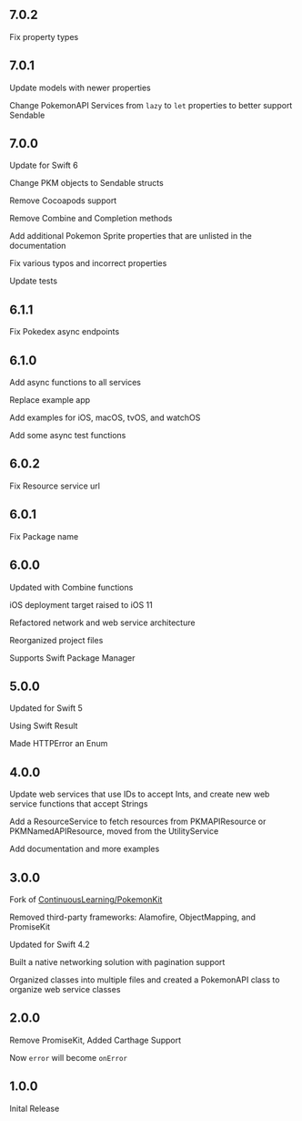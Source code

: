## 7.0.2
Fix property types

## 7.0.1
Update models with newer properties

Change PokemonAPI Services from `lazy` to `let` properties to better support Sendable


## 7.0.0
Update for Swift 6

Change PKM objects to Sendable structs

Remove Cocoapods support

Remove Combine and Completion methods

Add additional Pokemon Sprite properties that are unlisted in the documentation

Fix various typos and incorrect properties

Update tests


## 6.1.1
Fix Pokedex async endpoints


## 6.1.0
Add async functions to all services

Replace example app

Add examples for iOS, macOS, tvOS, and watchOS

Add some async test functions


## 6.0.2
Fix Resource service url


## 6.0.1
Fix Package name


## 6.0.0
Updated with Combine functions

iOS deployment target raised to iOS 11

Refactored network and web service architecture

Reorganized project files

Supports Swift Package Manager

## 5.0.0
Updated for Swift 5

Using Swift Result

Made HTTPError an Enum

## 4.0.0
Update web services that use IDs to accept Ints, and create new web service functions that accept Strings

Add a ResourceService to fetch resources from PKMAPIResource or PKMNamedAPIResource, moved from the UtilityService

Add documentation and more examples

## 3.0.0
Fork of [ContinuousLearning/PokemonKit](https://github.com/ContinuousLearning/PokemonKit)

Removed third-party frameworks: Alamofire, ObjectMapping, and PromiseKit

Updated for Swift 4.2

Built a native networking solution with pagination support

Organized classes into multiple files and created a PokemonAPI class to organize web service classes

## 2.0.0
Remove PromiseKit, Added Carthage Support

Now `error` will become `onError`

## 1.0.0
Inital Release
